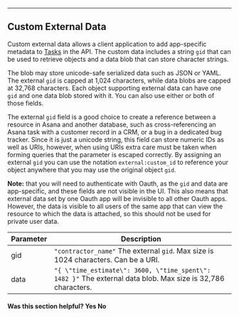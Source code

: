 <hr>
<section>

## Custom External Data

Custom external data allows a client application to add app-specific metadata to [Tasks](#asana-tasks)
in the API. The custom data includes a string `gid` that can be used to retrieve objects and a data blob that can store
character strings.

The blob may store unicode-safe serialized data such as JSON or YAML. The external `gid` is capped at 1,024 characters, while data
blobs are capped at 32,768 characters. Each object supporting external data can have one `gid` and one data blob stored
with it. You can also use either or both of those fields.

The external `gid` field is a good choice to create a reference between a resource in Asana and another database, such as
cross-referencing an Asana task with a customer record in a CRM, or a bug in a dedicated bug tracker. Since it is just
a unicode string, this field can store numeric IDs as well as URIs, however, when using URIs extra care must be taken
when forming queries that the parameter is escaped correctly. By assigning an external `gid` you can use the notation
`external:custom_id` to reference your object anywhere that you may use the original object `gid`.

**Note:** that you will need to authenticate with Oauth, as the `gid` and data are app-specific, and these fields are not
visible in the UI. This also means that external data set by one Oauth app will be invisible to all other Oauth apps.
However, the data is visible to all users of the same app that can view the resource to which the data is attached,
so this should not be used for private user data.

| Parameter | Description |
|---|---|
| gid | `"contractor_name"` 	The external `gid`. Max size is 1024 characters. Can be a URI. |
| data | `"{ \"time_estimate\": 3600, \"time_spent\": 1482 }"` The external data blob. Max size is 32,786 characters. |

<div>
  <div class="docs-developer-satisfaction-content">
      <h4>Was this section helpful? <a class="positiveFeedback-DevSatisfaction" style="cursor:pointer;">Yes </a><a class="negativeFeedback-DevSatisfaction" style="cursor:pointer;">No</a></h4>
  </div>
</div>

</section>
